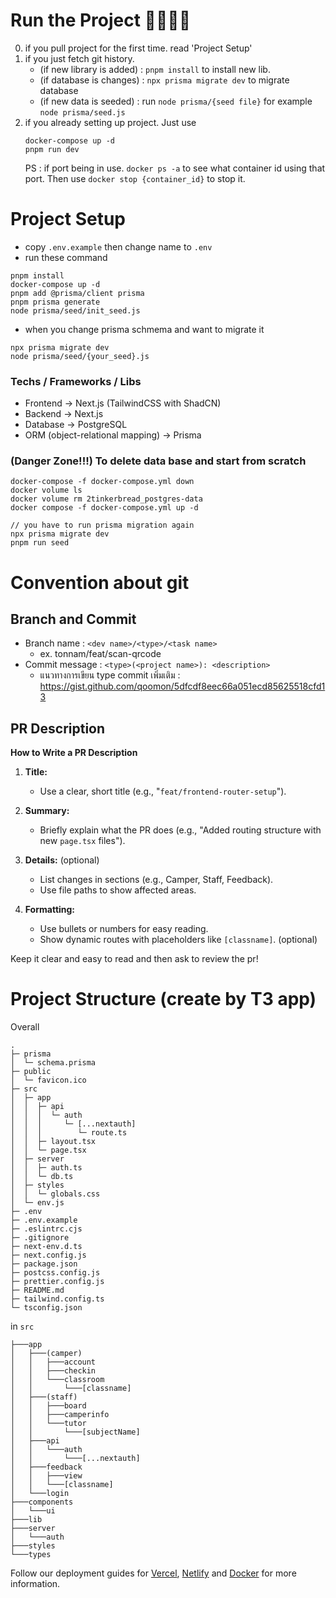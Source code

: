 # Run the Project 🏃🏻‍♀️‍➡️

0. if you pull project for the first time. read 'Project Setup'
1. if you just fetch git history.
   - (if new library is added) : `pnpm install` to install new lib.
   - (if database is changes) : `npx prisma migrate dev` to migrate database
   - (if new data is seeded) : run `node prisma/{seed file}` for example `node prisma/seed.js`
2. if you already setting up project. Just use
   ```
   docker-compose up -d
   pnpm run dev
   ```
   PS : if port being in use. `docker ps -a` to see what container id using that port. Then use `docker stop {container_id}` to stop it.

# Project Setup

- copy `.env.example` then change name to `.env`
- run these command

```
pnpm install
docker-compose up -d
pnpm add @prisma/client prisma
pnpm prisma generate
node prisma/seed/init_seed.js
```

- when you change prisma schmema and want to migrate it

```
npx prisma migrate dev
node prisma/seed/{your_seed}.js
```

### Techs / Frameworks / Libs

- Frontend -> Next.js (TailwindCSS with ShadCN)
- Backend -> Next.js
- Database -> PostgreSQL
- ORM (object-relational mapping) -> Prisma

### (Danger Zone!!!) To delete data base and start from scratch

```
docker-compose -f docker-compose.yml down
docker volume ls
docker volume rm 2tinkerbread_postgres-data
docker compose -f docker-compose.yml up -d

// you have to run prisma migration again
npx prisma migrate dev
pnpm run seed
```

# Convention about git

## Branch and Commit

- Branch name : `<dev name>/<type>/<task name>`
  - ex. tonnam/feat/scan-qrcode
- Commit message : `<type>(<project name>): <description>`
  - แนวทางการเขียน type commit เพิ่มเติม : https://gist.github.com/qoomon/5dfcdf8eec66a051ecd85625518cfd13

## PR Description

**How to Write a PR Description**

1. **Title:**

   - Use a clear, short title (e.g., "`feat/frontend-router-setup`").

2. **Summary:**

   - Briefly explain what the PR does (e.g., "Added routing structure with new `page.tsx` files").

3. **Details:** (optional)

   - List changes in sections (e.g., Camper, Staff, Feedback).
   - Use file paths to show affected areas.

4. **Formatting:**
   - Use bullets or numbers for easy reading.
   - Show dynamic routes with placeholders like `[classname]`. (optional)

Keep it clear and easy to read and then ask to review the pr!

# Project Structure (create by T3 app)

Overall

```
.
├─ prisma
│  └─ schema.prisma
├─ public
│  └─ favicon.ico
├─ src
│  ├─ app
│  │  ├─ api
│  │  │  └─ auth
│  │  │     └─ [...nextauth]
│  │  │        └─ route.ts
│  │  ├─ layout.tsx
│  │  └─ page.tsx
│  ├─ server
│  │  ├─ auth.ts
│  │  └─ db.ts
│  ├─ styles
│  │  └─ globals.css
│  └─ env.js
├─ .env
├─ .env.example
├─ .eslintrc.cjs
├─ .gitignore
├─ next-env.d.ts
├─ next.config.js
├─ package.json
├─ postcss.config.js
├─ prettier.config.js
├─ README.md
├─ tailwind.config.ts
└─ tsconfig.json
```

in `src`

```
├───app
│   ├───(camper)
│   │   ├───account
│   │   ├───checkin
│   │   └───classroom
│   │       └───[classname]
│   ├───(staff)
│   │   ├───board
│   │   ├───camperinfo
│   │   └───tutor
│   │       └───[subjectName]
│   ├───api
│   │   └───auth
│   │       └───[...nextauth]
│   ├───feedback
│   │   ├───view
│   │   └───[classname]
│   └───login
├───components
│   └───ui
├───lib
├───server
│   └───auth
├───styles
└───types
```

Follow our deployment guides for [Vercel](https://create.t3.gg/en/deployment/vercel), [Netlify](https://create.t3.gg/en/deployment/netlify) and [Docker](https://create.t3.gg/en/deployment/docker) for more information.
